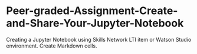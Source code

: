 # Peer-graded-Assignment-Create-and-Share-Your-Jupyter-Notebook
Creating a Jupyter Notebook using Skills Network LTI item or Watson Studio environment.  Create Markdown cells.
